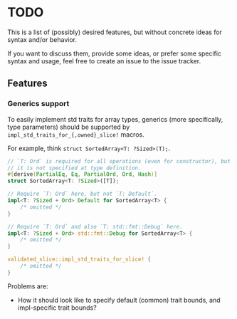 # TODO

This is a list of (possibly) desired features, but without concrete ideas for syntax and/or behavior.

If you want to discuss them, provide some ideas, or prefer some specific syntax and usage, feel free to create an issue to the issue tracker.

## Features

### Generics support
To easily implement std traits for array types, generics (more specifically, type parameters) should be supported by `impl_std_traits_for_{,owned}_slice!` macros.

For example, think `struct SortedArray<T: ?Sized>(T);`.

```rust
// `T: Ord` is required for all operations (even for constructor), but
// it is not specified at type definition.
#[derive(PartialEq, Eq, PartialOrd, Ord, Hash)]
struct SortedArray<T: ?Sized>([T]);

// Require `T: Ord` here, but not `T: Default`.
impl<T: ?Sized + Ord> Default for SortedArray<T> {
    /* omitted */
}

// Require `T: Ord` and also `T: std::fmt::Debug` here.
impl<T: ?Sized + Ord> std::fmt::Debug for SortedArray<T> {
    /* omitted */
}

validated_slice::impl_std_traits_for_slice! {
    /* omitted */
}
```

Problems are:

* How it should look like to specify default (common) trait bounds, and impl-specific trait bounds?
